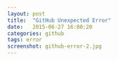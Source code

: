 ```yaml
---
layout: post
title:  "GitHub Unexpected Error"
date:   2015-06-27 16:00:20
categories: github
tags: error
screenshot: github-error-2.jpg
---
```

